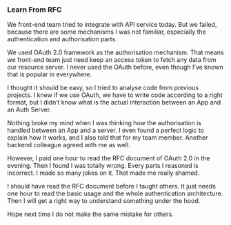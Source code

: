 ### Learn From RFC
We front-end team tried to integrate with API service today. But we failed, because there are some mechanisms I was not familiar, especially the authentication and authorisation parts.

We used OAuth 2.0 framework as the authorisation mechanism. That means we front-end team just need keep an access token to fetch any data from our resource server. I never used the OAuth before, even though I’ve known that is popular in everywhere.

I thought it should be easy, so I tried to analyse code from previous projects. I knew if we use OAuth, we have to write code according to a right format, but I didn’t know what is the actual interaction between an App and an Auth Server.

Nothing broke my mind when I was thinking how the authorisation is handled between an App and a server. I even found a perfect logic to explain how it works, and I also told that for my team member. Another backend colleague agreed with me as well.

However, I paid one hour to read the RFC document of OAuth 2.0 in the evening. Then I found I was totally wrong. Every parts I reasoned is incorrect. I made so many jokes on it. That made me really shamed.

I should have read the RFC document before I taught others. It just needs one hour to read the basic usage and the whole authentication architecture. Then I will get a right way to understand something under the hood.

Hope next time I do not make the same mistake for others.
